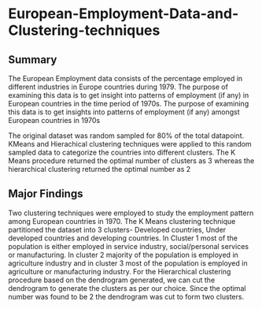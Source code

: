 # European-Employment-Data-and-Clustering-techniques

## Summary 

The European Employment data consists of the percentage employed in different industries in Europe countries during 1979. The purpose of examining this data is to get insight into patterns of employment (if any) in European countries in the time period of 1970s. The purpose of examining this data is to get insights into patterns of employment (if any) amongst European countries in 1970s

The original dataset was random sampled for 80% of the total datapoint. KMeans and Hierachical clustering techniques were applied to this random sampled data to categorize the countries into different clusters. The K Means procedure returned the optimal number of clusters as 3 whereas the hierarchical clustering returned the optimal number as 2


## Major Findings

Two clustering techniques were employed to study the employment pattern among European countries in 1970. The K Means clustering technique partitioned the dataset into 3 clusters- Developed countries, Under developed countries and developing countries. In Cluster 1 most of the population is either employed in service industry, social/personal services or manufacturing. In cluster 2 majority of the population is employed in agriculture industry and in cluster 3 most of the population is employed in agriculture or manufacturing industry. For the Hierarchical clustering procedure based on the dendrogram generated, we can cut the dendrogram to generate the clusters as per our choice. Since the optimal number was found to be 2 the dendrogram was cut to form two clusters.
